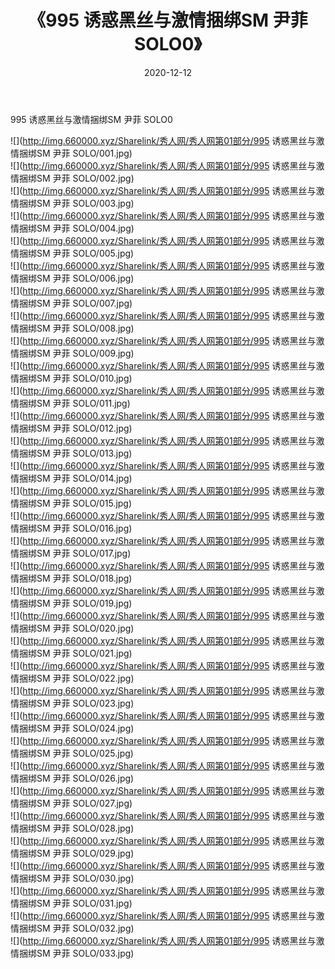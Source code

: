 ﻿---
layout: post
title:  《995 诱惑黑丝与激情捆绑SM 尹菲 SOLO0》
date:   2020-12-12
img: http://img.660000.xyz/Sharelink/秀人网/秀人网第01部分/995 诱惑黑丝与激情捆绑SM 尹菲 SOLO0/000.jpg
categories: [美女, 清纯, 唯美]
---

995 诱惑黑丝与激情捆绑SM 尹菲 SOLO0

  ![](http://img.660000.xyz/Sharelink/秀人网/秀人网第01部分/995 诱惑黑丝与激情捆绑SM 尹菲 SOLO/001.jpg) <br> ![](http://img.660000.xyz/Sharelink/秀人网/秀人网第01部分/995 诱惑黑丝与激情捆绑SM 尹菲 SOLO/002.jpg) <br> ![](http://img.660000.xyz/Sharelink/秀人网/秀人网第01部分/995 诱惑黑丝与激情捆绑SM 尹菲 SOLO/003.jpg) <br> ![](http://img.660000.xyz/Sharelink/秀人网/秀人网第01部分/995 诱惑黑丝与激情捆绑SM 尹菲 SOLO/004.jpg) <br> ![](http://img.660000.xyz/Sharelink/秀人网/秀人网第01部分/995 诱惑黑丝与激情捆绑SM 尹菲 SOLO/005.jpg) <br> ![](http://img.660000.xyz/Sharelink/秀人网/秀人网第01部分/995 诱惑黑丝与激情捆绑SM 尹菲 SOLO/006.jpg) <br> ![](http://img.660000.xyz/Sharelink/秀人网/秀人网第01部分/995 诱惑黑丝与激情捆绑SM 尹菲 SOLO/007.jpg) <br> ![](http://img.660000.xyz/Sharelink/秀人网/秀人网第01部分/995 诱惑黑丝与激情捆绑SM 尹菲 SOLO/008.jpg) <br> ![](http://img.660000.xyz/Sharelink/秀人网/秀人网第01部分/995 诱惑黑丝与激情捆绑SM 尹菲 SOLO/009.jpg) <br> ![](http://img.660000.xyz/Sharelink/秀人网/秀人网第01部分/995 诱惑黑丝与激情捆绑SM 尹菲 SOLO/010.jpg) <br> ![](http://img.660000.xyz/Sharelink/秀人网/秀人网第01部分/995 诱惑黑丝与激情捆绑SM 尹菲 SOLO/011.jpg) <br> ![](http://img.660000.xyz/Sharelink/秀人网/秀人网第01部分/995 诱惑黑丝与激情捆绑SM 尹菲 SOLO/012.jpg) <br> ![](http://img.660000.xyz/Sharelink/秀人网/秀人网第01部分/995 诱惑黑丝与激情捆绑SM 尹菲 SOLO/013.jpg) <br> ![](http://img.660000.xyz/Sharelink/秀人网/秀人网第01部分/995 诱惑黑丝与激情捆绑SM 尹菲 SOLO/014.jpg) <br> ![](http://img.660000.xyz/Sharelink/秀人网/秀人网第01部分/995 诱惑黑丝与激情捆绑SM 尹菲 SOLO/015.jpg) <br> ![](http://img.660000.xyz/Sharelink/秀人网/秀人网第01部分/995 诱惑黑丝与激情捆绑SM 尹菲 SOLO/016.jpg) <br> ![](http://img.660000.xyz/Sharelink/秀人网/秀人网第01部分/995 诱惑黑丝与激情捆绑SM 尹菲 SOLO/017.jpg) <br> ![](http://img.660000.xyz/Sharelink/秀人网/秀人网第01部分/995 诱惑黑丝与激情捆绑SM 尹菲 SOLO/018.jpg) <br> ![](http://img.660000.xyz/Sharelink/秀人网/秀人网第01部分/995 诱惑黑丝与激情捆绑SM 尹菲 SOLO/019.jpg) <br> ![](http://img.660000.xyz/Sharelink/秀人网/秀人网第01部分/995 诱惑黑丝与激情捆绑SM 尹菲 SOLO/020.jpg) <br> ![](http://img.660000.xyz/Sharelink/秀人网/秀人网第01部分/995 诱惑黑丝与激情捆绑SM 尹菲 SOLO/021.jpg) <br> ![](http://img.660000.xyz/Sharelink/秀人网/秀人网第01部分/995 诱惑黑丝与激情捆绑SM 尹菲 SOLO/022.jpg) <br> ![](http://img.660000.xyz/Sharelink/秀人网/秀人网第01部分/995 诱惑黑丝与激情捆绑SM 尹菲 SOLO/023.jpg) <br> ![](http://img.660000.xyz/Sharelink/秀人网/秀人网第01部分/995 诱惑黑丝与激情捆绑SM 尹菲 SOLO/024.jpg) <br> ![](http://img.660000.xyz/Sharelink/秀人网/秀人网第01部分/995 诱惑黑丝与激情捆绑SM 尹菲 SOLO/025.jpg) <br> ![](http://img.660000.xyz/Sharelink/秀人网/秀人网第01部分/995 诱惑黑丝与激情捆绑SM 尹菲 SOLO/026.jpg) <br> ![](http://img.660000.xyz/Sharelink/秀人网/秀人网第01部分/995 诱惑黑丝与激情捆绑SM 尹菲 SOLO/027.jpg) <br> ![](http://img.660000.xyz/Sharelink/秀人网/秀人网第01部分/995 诱惑黑丝与激情捆绑SM 尹菲 SOLO/028.jpg) <br> ![](http://img.660000.xyz/Sharelink/秀人网/秀人网第01部分/995 诱惑黑丝与激情捆绑SM 尹菲 SOLO/029.jpg) <br> ![](http://img.660000.xyz/Sharelink/秀人网/秀人网第01部分/995 诱惑黑丝与激情捆绑SM 尹菲 SOLO/030.jpg) <br> ![](http://img.660000.xyz/Sharelink/秀人网/秀人网第01部分/995 诱惑黑丝与激情捆绑SM 尹菲 SOLO/031.jpg) <br> ![](http://img.660000.xyz/Sharelink/秀人网/秀人网第01部分/995 诱惑黑丝与激情捆绑SM 尹菲 SOLO/032.jpg) <br> ![](http://img.660000.xyz/Sharelink/秀人网/秀人网第01部分/995 诱惑黑丝与激情捆绑SM 尹菲 SOLO/033.jpg) <br>